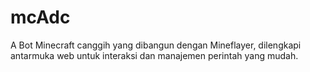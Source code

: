 # mcAdc
 A Bot Minecraft canggih yang dibangun dengan Mineflayer, dilengkapi antarmuka web untuk interaksi dan manajemen perintah yang mudah.
